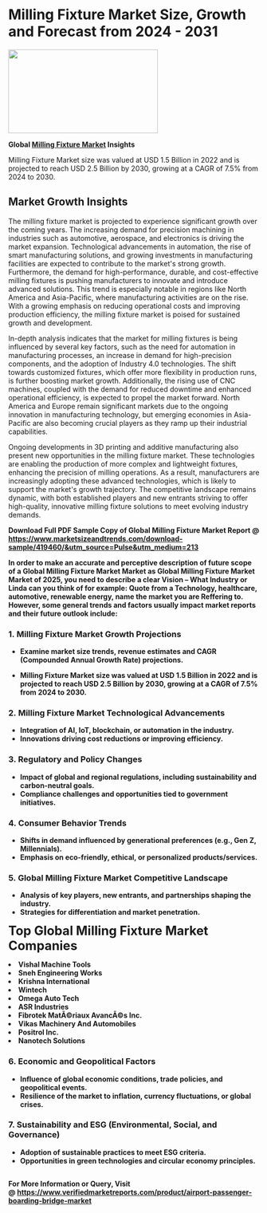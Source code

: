 <H1>Milling Fixture Market Size, Growth and Forecast from 2024 - 2031</H1><img class="aligncenter size-medium wp-image-584254" src="https://thirdeyenews.in/wp-content/uploads/2024/09/Global-Market-Research-300x168.jpeg" alt="" width="300" height="168" /><p><strong>Global&nbsp;<a href="https://www.marketsizeandtrends.com/download-sample/419460/&amp;utm_source=Pulse&amp;utm_medium=213">Milling Fixture Market</a> Insights</strong></p><p>Milling Fixture Market size was valued at USD 1.5 Billion in 2022 and is projected to reach USD 2.5 Billion by 2030, growing at a CAGR of 7.5% from 2024 to 2030.</p><p><h2>Market Growth Insights</h2> <p>The milling fixture market is projected to experience significant growth over the coming years. The increasing demand for precision machining in industries such as automotive, aerospace, and electronics is driving the market expansion. Technological advancements in automation, the rise of smart manufacturing solutions, and growing investments in manufacturing facilities are expected to contribute to the market's strong growth. Furthermore, the demand for high-performance, durable, and cost-effective milling fixtures is pushing manufacturers to innovate and introduce advanced solutions. This trend is especially notable in regions like North America and Asia-Pacific, where manufacturing activities are on the rise. With a growing emphasis on reducing operational costs and improving production efficiency, the milling fixture market is poised for sustained growth and development.</p> <p><strong></strong></p> <p>In-depth analysis indicates that the market for milling fixtures is being influenced by several key factors, such as the need for automation in manufacturing processes, an increase in demand for high-precision components, and the adoption of Industry 4.0 technologies. The shift towards customized fixtures, which offer more flexibility in production runs, is further boosting market growth. Additionally, the rising use of CNC machines, coupled with the demand for reduced downtime and enhanced operational efficiency, is expected to propel the market forward. North America and Europe remain significant markets due to the ongoing innovation in manufacturing technology, but emerging economies in Asia-Pacific are also becoming crucial players as they ramp up their industrial capabilities. <p>Ongoing developments in 3D printing and additive manufacturing also present new opportunities in the milling fixture market. These technologies are enabling the production of more complex and lightweight fixtures, enhancing the precision of milling operations. As a result, manufacturers are increasingly adopting these advanced technologies, which is likely to support the market's growth trajectory. The competitive landscape remains dynamic, with both established players and new entrants striving to offer high-quality, innovative milling fixture solutions to meet evolving industry demands.</p> <p><strong></p><p><span class=""><strong>Download Full PDF Sample Copy of Global Milling Fixture Market Report</strong> @ <a href="https://www.marketsizeandtrends.com/download-sample/419460/&amp;utm_source=Pulse&amp;utm_medium=213" target="_blank">https://www.marketsizeandtrends.com/download-sample/419460/&amp;utm_source=Pulse&amp;utm_medium=213</a></span></p><p>In order to make an accurate and perceptive description of future scope of a Global&nbsp;Milling Fixture Market Market as Global&nbsp;Milling Fixture Market Market of 2025, you need to describe a clear Vision &ndash; What Industry or Linda can you think of for example: Quote from a Technology, healthcare, automotive, renewable energy, name the market you are Reffering to. However, some general trends and factors usually impact market reports and their future outlook include:</p><h3>1.&nbsp;<strong>Milling Fixture Market Growth Projections</strong></h3><ul><li>Examine market size trends, revenue estimates and CAGR (Compounded Annual Growth Rate) projections.</li><li><p>Milling Fixture Market size was valued at USD 1.5 Billion in 2022 and is projected to reach USD 2.5 Billion by 2030, growing at a CAGR of 7.5% from 2024 to 2030.</p></li></ul><h3>2.&nbsp;<strong>Milling Fixture Market Technological Advancements</strong></h3><ul><li>Integration of AI, IoT, blockchain, or automation in the industry.</li><li>Innovations driving cost reductions or improving efficiency.</li></ul><h3>3.&nbsp;<strong>Regulatory and Policy Changes</strong></h3><ul><li>Impact of global and regional regulations, including sustainability and carbon-neutral goals.</li><li>Compliance challenges and opportunities tied to government initiatives.</li></ul><h3>4.&nbsp;<strong>Consumer Behavior Trends</strong></h3><ul><li>Shifts in demand influenced by generational preferences (e.g., Gen Z, Millennials).</li><li>Emphasis on eco-friendly, ethical, or personalized products/services.</li></ul><h3>5.&nbsp;<strong>Global Milling Fixture Market Competitive Landscape</strong></h3><ul><li>Analysis of key players, new entrants, and partnerships shaping the industry.</li><li>Strategies for differentiation and market penetration.</li></ul><p data-pm-slice="1 1 []"><span style="color: inherit; font-family: inherit; font-size: 25px;">Top Global Milling Fixture Market Companies</span></p><div class="" data-test-id=""><p><li>Vishal Machine Tools</li><li> Sneh Engineering Works</li><li> Krishna International</li><li> Wintech</li><li> Omega Auto Tech</li><li> ASR Industries</li><li> Fibrotek MatÃ©riaux AvancÃ©s Inc.</li><li> Vikas Machinery And Automobiles</li><li> Positrol Inc.</li><li> Nanotech Solutions</li></p></div><h3>6.&nbsp;<strong>Economic and Geopolitical Factors</strong></h3><ul><li>Influence of global economic conditions, trade policies, and geopolitical events.</li><li>Resilience of the market to inflation, currency fluctuations, or global crises.</li></ul><h3>7.&nbsp;<strong>Sustainability and ESG (Environmental, Social, and Governance)</strong></h3><ul><li>Adoption of sustainable practices to meet ESG criteria.</li><li>Opportunities in green technologies and circular economy principles.</li></ul><h2><strong style="font-size: 14px;">For More Information or Query, Visit @&nbsp;</strong><a style="background-color: #ffffff; font-size: 14px;" href="https://www.marketsizeandtrends.com/report/milling-fixture-market/" target="_blank">https://www.verifiedmarketreports.com/product/airport-passenger-boarding-bridge-market</a></h2>
